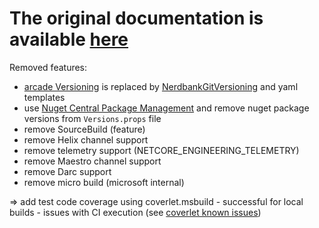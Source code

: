 # **The original documentation is available [here](https://github.com/dotnet/arcade/tree/main/Documentation)**

Removed features:

- [arcade Versioning](https://github.com/dotnet/arcade/blob/main/Documentation/CorePackages/Versioning.md) is replaced by [NerdbankGitVersioning](https://github.com/dotnet/Nerdbank.GitVersioning) and yaml templates
- use [Nuget Central Package Management](https://devblogs.microsoft.com/nuget/introducing-central-package-management/?WT.mc_id=DT-MVP-5004452) and remove nuget package versions from `Versions.props` file
- remove SourceBuild (feature)
- remove Helix channel support
- remove telemetry support (NETCORE_ENGINEERING_TELEMETRY)
- remove Maestro channel support
- remove Darc support
- remove micro build (microsoft internal)

=> add test code coverage using coverlet.msbuild
    - successful for local builds
    - issues with CI execution (see [coverlet known issues](https://github.com/coverlet-coverage/coverlet/blob/master/Documentation/KnownIssues.md))

